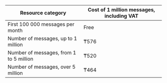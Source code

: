| Resource category | Cost of 1 million messages, including VAT |
| ----- | ----- |
| First 100 000 messages per month | Free |
| Number of messages, up to 1 million | ₸576 |
| Number of messages, from 1 to 5 million | ₸520 |
| Number of messages, over 5 million | ₸464 |